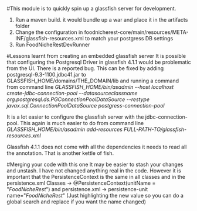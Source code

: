 #This module is to quickly spin up a glassfish server for development.

1. Run a maven build. it would bundle up a war and place it in the artifacts folder
2. Change the configuration in foodnicherest-core/main/resources/META-INF/glassfish-resources.xml to match your postgress DB settings
3. Run FoodNicheRestDevRunner

#Lessons learnt from creating an embedded glassfish server
It is possible that configuring the Postgresql Driver in glassfish 4.1.1 would be problematic from the UI. There is a reported bug. 
This can be fixed by adding postgresql-9.3-1100.jdbc41.jar to GLASSFISH_HOME/domains/THE_DOMAIN/lib and running a command from command line
*GLASSFISH_HOME/bin/asadmin --host localhost create-jdbc-connection-pool --datasourceclassname org.postgresql.ds.PGConnectionPoolDataSource --restype javax.sql.ConnectionPoolDataSource postgress-connection-pool*

It is a lot easier to configure the glassfish server with the jdbc-connection-pool. This again is much easier to do from command line
*GLASSFISH_HOME/bin/asadmin add-resources _FULL-PATH-TO_/glassfish-resources.xml*

Glassfish 4.1.1 does not come with all the dependencies it needs to read all the annotation. That is another kettle of fish. 

#Merging your code with this one
It may be easier to stash your changes and unstash. I have not changed anything real in the code. However it is important that the PersistenceContext is the same in all classes and in the persistence.xml
Classes -> @PersistenceContext(unitName = "*FoodNicheRest*") and persistence.xml -> persistence-unit  name="*FoodNicheRest*" (Just highlighting the new value so you can do a global search and replace if you want the name changed)
 